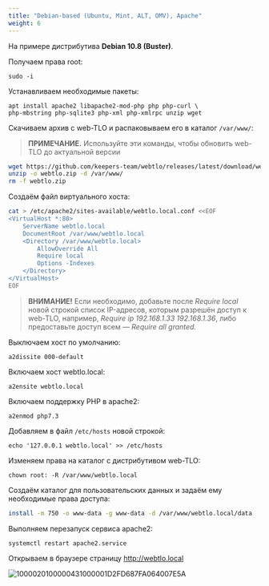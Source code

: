 ```yaml
---
title: "Debian-based (Ubuntu, Mint, ALT, OMV), Apache"
weight: 6
---
```


На примере дистрибутива **Debian 10.8 (Buster)**.

Получаем права root:

`sudo -i`

Устанавливаем необходимые пакеты:
```
apt install apache2 libapache2-mod-php php php-curl \
php-mbstring php-sqlite3 php-xml php-xmlrpc unzip wget
```

Скачиваем архив с web-TLO и распаковываем его в каталог `/var/www/`:

> **ПРИМЕЧАНИЕ.** Используйте эти команды, чтобы обновить web-TLO до актуальной версии

```bash
wget https://github.com/keepers-team/webtlo/releases/latest/download/webtlo.zip
unzip -o webtlo.zip -d /var/www/
rm -f webtlo.zip
```

Создаём файл виртуального хоста:
```bash
cat > /etc/apache2/sites-available/webtlo.local.conf <<EOF
<VirtualHost *:80>
	ServerName webtlo.local
	DocumentRoot /var/www/webtlo.local
	<Directory /var/www/webtlo.local>
		AllowOverride All
		Require local
		Options -Indexes
	</Directory>
</VirtualHost>
EOF
```
> **ВНИМАНИЕ!** Если необходимо, добавьте после _Require local_ новой
> строкой список IP-адресов, которым разрешён доступ к web-TLO, например,
> _Require ip 192.168.1.33 192.168.1.36_, либо предоставьте доступ всем
> _— Require all granted._

Выключаем хост по умолчанию:

`a2dissite 000-default`

Включаем хост webtlo.local:

`a2ensite webtlo.local`

Включаем поддержку PHP в apache2:

`a2enmod php7.3`

Добавляем в файл `/etc/hosts` новой строкой:

`echo '127.0.0.1 webtlo.local' >> /etc/hosts`

Изменяем права на каталог с дистрибутивом web-TLO:

`chown root: -R /var/www/webtlo.local`

Создаём каталог для пользовательских данных и задаём ему необходимые права доступа:

```bash
install -m 750 -o www-data -g www-data -d /var/www/webtlo.local/data
```

Выполняем перезапуск сервиса apache2:

`systemctl restart apache2.service`

Открываем в браузере страницу http://webtlo.local

![1000020100000431000001D2FD687FA064007E5A](https://user-images.githubusercontent.com/1784545/81086181-d6847b80-8f00-11ea-8318-2849458b4078.png)
